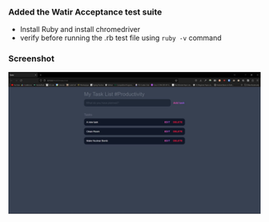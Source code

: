 ### Added the Watir Acceptance test suite
- Install Ruby and install chromedriver
- verify before running the .rb test file using `ruby -v` command

### Screenshot

![alt text](https://github.com/Arkelyscorpion/boringToDo/blob/master/img.jpg?raw=true)
